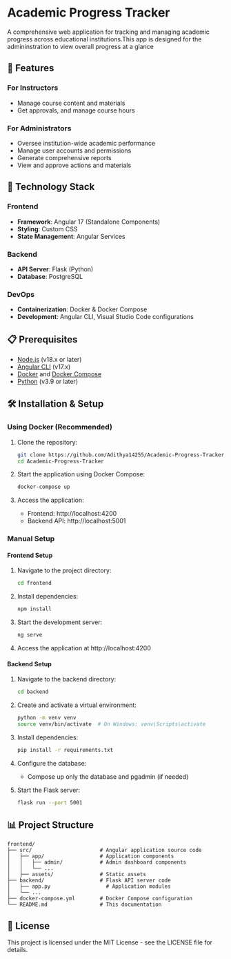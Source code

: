 # Academic Progress Tracker

A comprehensive web application for tracking and managing academic progress across educational institutions.This app is designed for the admininstration to view overall progress at a glance

## 🚀 Features

### For Instructors
- Manage course content and materials
- Get approvals, and manage course hours
  
### For Administrators
- Oversee institution-wide academic performance
- Manage user accounts and permissions
- Generate comprehensive reports
- View and approve actions and materials

## 🔧 Technology Stack

### Frontend
- **Framework**: Angular 17 (Standalone Components)
- **Styling**: Custom CSS
- **State Management**: Angular Services

### Backend
- **API Server**: Flask (Python)
- **Database**: PostgreSQL

### DevOps
- **Containerization**: Docker & Docker Compose
- **Development**: Angular CLI, Visual Studio Code configurations

## 📋 Prerequisites

- [Node.js](https://nodejs.org/) (v18.x or later)
- [Angular CLI](https://angular.io/cli) (v17.x)
- [Docker](https://www.docker.com/get-started) and [Docker Compose](https://docs.docker.com/compose/install/)
- [Python](https://www.python.org/downloads/) (v3.9 or later)

## 🛠️ Installation & Setup

### Using Docker (Recommended)

1. Clone the repository:
   ```bash
   git clone https://github.com/Adithya14255/Academic-Progress-Tracker.git
   cd Academic-Progress-Tracker
   ```

2. Start the application using Docker Compose:
   ```bash
   docker-compose up
   ```

3. Access the application:
   - Frontend: http://localhost:4200
   - Backend API: http://localhost:5001

### Manual Setup

#### Frontend Setup

1. Navigate to the project directory:
   ```bash
   cd frontend
   ```

2. Install dependencies:
   ```bash
   npm install
   ```

3. Start the development server:
   ```bash
   ng serve
   ```

4. Access the application at http://localhost:4200

#### Backend Setup

1. Navigate to the backend directory:
   ```bash
   cd backend
   ```

2. Create and activate a virtual environment:
   ```bash
   python -m venv venv
   source venv/bin/activate  # On Windows: venv\Scripts\activate
   ```

3. Install dependencies:
   ```bash
   pip install -r requirements.txt
   ```

4. Configure the database:
   - Compose up only the database and pgadmin (if needed)

5. Start the Flask server:
   ```bash
   flask run --port 5001
   ```

## 📊 Project Structure

```
frontend/
├── src/                      # Angular application source code
│   ├── app/                  # Application components
│   │   ├── admin/            # Admin dashboard components
│   │   └── ...
│   ├── assets/               # Static assets
├── backend/                  # Flask API server code
│   ├── app.py                  # Application modules
│   └── ...
├── docker-compose.yml        # Docker Compose configuration
└── README.md                 # This documentation
```


## 📜 License

This project is licensed under the MIT License - see the LICENSE file for details.

